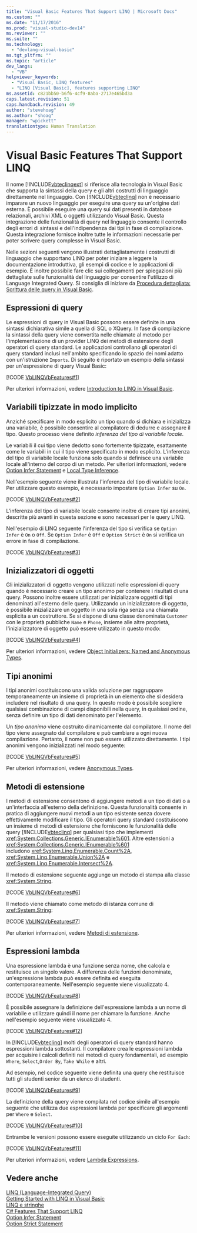 ```yaml
---
title: "Visual Basic Features That Support LINQ | Microsoft Docs"
ms.custom: ""
ms.date: "11/17/2016"
ms.prod: "visual-studio-dev14"
ms.reviewer: ""
ms.suite: ""
ms.technology: 
  - "devlang-visual-basic"
ms.tgt_pltfrm: ""
ms.topic: "article"
dev_langs: 
  - "VB"
helpviewer_keywords: 
  - "Visual Basic, LINQ features"
  - "LINQ [Visual Basic], features supporting LINQ"
ms.assetid: c821bb50-b6f6-4cf9-8aba-2717e465bd3a
caps.latest.revision: 51
caps.handback.revision: 49
author: "stevehoag"
ms.author: "shoag"
manager: "wpickett"
translationtype: Human Translation
---
```

# Visual Basic Features That Support LINQ
Il nome [!INCLUDE[vbteclinqext](../../../../csharp/getting-started/includes/vbteclinqext_md.md)] si riferisce alla tecnologia in Visual Basic che supporta la sintassi della query e gli altri costrutti di linguaggio direttamente nel linguaggio.  Con [!INCLUDE[vbteclinq](../../../../csharp/includes/vbteclinq_md.md)] non è necessario imparare un nuovo linguaggio per eseguire una query su un'origine dati esterna.  È possibile eseguire una query sui dati presenti in database relazionali, archivi XML o oggetti utilizzando Visual Basic.  Questa integrazione delle funzionalità di query nel linguaggio consente il controllo degli errori di sintassi e dell'indipendenza dai tipi in fase di compilazione.  Questa integrazione fornisce inoltre tutte le informazioni necessarie per poter scrivere query complesse in Visual Basic.  
  
 Nelle sezioni seguenti vengono illustrati dettagliatamente i costrutti di linguaggio che supportano LINQ per poter iniziare a leggere la documentazione introduttiva, gli esempi di codice e le applicazioni di esempio.  È inoltre possibile fare clic sui collegamenti per spiegazioni più dettagliate sulle funzionalità del linguaggio per consentire l'utilizzo di Language Integrated Query.  Si consiglia di iniziare da [Procedura dettagliata: Scrittura delle query in Visual Basic](../../../../visual-basic/programming-guide/concepts/linq/walkthrough-writing-queries.md).  
  
## Espressioni di query  
 Le espressioni di query in Visual Basic possono essere definite in una sintassi dichiarativa simile a quella di SQL o XQuery.  In fase di compilazione la sintassi della query viene convertita nelle chiamate al metodo per l'implementazione di un provider LINQ dei metodi di estensione degli operatori di query standard.  Le applicazioni controllano gli operatori di query standard inclusi nell'ambito specificando lo spazio dei nomi adatto con un'istruzione `Imports`.  Di seguito è riportato un esempio della sintassi per un'espressione di query Visual Basic:  
  
 [!CODE [VbLINQVbFeatures#1](../CodeSnippet/VS_Snippets_VBCSharp/VbLINQVbFeatures#1)]  
  
 Per ulteriori informazioni, vedere [Introduction to LINQ in Visual Basic](../../../../visual-basic/programming-guide/language-features/linq/introduction-to-linq.md).  
  
## Variabili tipizzate in modo implicito  
 Anziché specificare in modo esplicito un tipo quando si dichiara e inizializza una variabile, è possibile consentire al compilatore di dedurre e assegnare il tipo.  Questo processo viene definito *inferenza del tipo di variabile locale*.  
  
 Le variabili il cui tipo viene dedotto sono fortemente tipizzate, esattamente come le variabili in cui il tipo viene specificato in modo esplicito.  L'inferenza del tipo di variabile locale funziona solo quando si definisce una variabile locale all'interno del corpo di un metodo.  Per ulteriori informazioni, vedere [Option Infer Statement](../../../../visual-basic/language-reference/statements/option-infer-statement.md) e [Local Type Inference](../../../../visual-basic/programming-guide/language-features/variables/local-type-inference.md).  
  
 Nell'esempio seguente viene illustrata l'inferenza del tipo di variabile locale.  Per utilizzare questo esempio, è necessario impostare `Option Infer` su `On`.  
  
 [!CODE [VbLINQVbFeatures#2](../CodeSnippet/VS_Snippets_VBCSharp/VbLINQVbFeatures#2)]  
  
 L'inferenza del tipo di variabile locale consente inoltre di creare tipi anonimi, descritte più avanti in questa sezione e sono necessari per le query LINQ.  
  
 Nell'esempio di LINQ seguente l'inferenza del tipo si verifica se `Option Infer` è `On` o `Off`.  Se `Option Infer` è `Off` e `Option Strict` è `On` si verifica un errore in fase di compilazione.  
  
 [!CODE [VbLINQVbFeatures#3](../CodeSnippet/VS_Snippets_VBCSharp/VbLINQVbFeatures#3)]  
  
## Inizializzatori di oggetti  
 Gli inizializzatori di oggetto vengono utilizzati nelle espressioni di query quando è necessario creare un tipo anonimo per contenere i risultati di una query.  Possono inoltre essere utilizzati per inizializzare oggetti di tipi denominati all'esterno delle query.  Utilizzando un inizializzatore di oggetto, è possibile inizializzare un oggetto in una sola riga senza una chiamata esplicita a un costruttore.  Se si dispone di una classe denominata `Customer` con le proprietà pubbliche `Name` e `Phone`, insieme alle altre proprietà, l'inizializzatore di oggetto può essere utilizzato in questo modo:  
  
 [!CODE [VbLINQVbFeatures#4](../CodeSnippet/VS_Snippets_VBCSharp/VbLINQVbFeatures#4)]  
  
 Per ulteriori informazioni, vedere [Object Initializers: Named and Anonymous Types](../../../../visual-basic/programming-guide/language-features/objects-and-classes/object-initializers-named-and-anonymous-types.md).  
  
## Tipi anonimi  
 I tipi anonimi costituiscono una valida soluzione per raggruppare temporaneamente un insieme di proprietà in un elemento che si desidera includere nel risultato di una query.  In questo modo è possibile scegliere qualsiasi combinazione di campi disponibili nella query, in qualsiasi ordine, senza definire un tipo di dati denominato per l'elemento.  
  
 Un *tipo anonimo* viene costruito dinamicamente dal compilatore.  Il nome del tipo viene assegnato dal compilatore e può cambiare a ogni nuova compilazione.  Pertanto, il nome non può essere utilizzato direttamente.  I tipi anonimi vengono inizializzati nel modo seguente:  
  
 [!CODE [VbLINQVbFeatures#5](../CodeSnippet/VS_Snippets_VBCSharp/VbLINQVbFeatures#5)]  
  
 Per ulteriori informazioni, vedere [Anonymous Types](../../../../visual-basic/programming-guide/language-features/objects-and-classes/anonymous-types.md).  
  
## Metodi di estensione  
 I metodi di estensione consentono di aggiungere metodi a un tipo di dati o a un'interfaccia all'esterno della definizione.  Questa funzionalità consente in pratica di aggiungere nuovi metodi a un tipo esistente senza dovere effettivamente modificare il tipo.  Gli operatori query standard costituiscono un insieme di metodi di estensione che forniscono le funzionalità delle query [!INCLUDE[vbteclinq](../../../../csharp/includes/vbteclinq_md.md)] per qualsiasi tipo che implementi <xref:System.Collections.Generic.IEnumerable%601>. Altre estensioni a <xref:System.Collections.Generic.IEnumerable%601> includono <xref:System.Linq.Enumerable.Count%2A>, <xref:System.Linq.Enumerable.Union%2A> e <xref:System.Linq.Enumerable.Intersect%2A>.  
  
 Il metodo di estensione seguente aggiunge un metodo di stampa alla classe <xref:System.String>.  
  
 [!CODE [VbLINQVbFeatures#6](../CodeSnippet/VS_Snippets_VBCSharp/VbLINQVbFeatures#6)]  
  
 Il metodo viene chiamato come metodo di istanza comune di <xref:System.String>:  
  
 [!CODE [VbLINQVbFeatures#7](../CodeSnippet/VS_Snippets_VBCSharp/VbLINQVbFeatures#7)]  
  
 Per ulteriori informazioni, vedere [Metodi di estensione](../../../../visual-basic/programming-guide/language-features/procedures/extension-methods.md).  
  
## Espressioni lambda  
 Una espressione lambda è una funzione senza nome, che calcola e restituisce un singolo valore.  A differenza delle funzioni denominate, un'espressione lambda può essere definita ed eseguita contemporaneamente.  Nell'esempio seguente viene visualizzato 4.  
  
 [!CODE [VbLINQVbFeatures#8](../CodeSnippet/VS_Snippets_VBCSharp/VbLINQVbFeatures#8)]  
  
 È possibile assegnare la definizione dell'espressione lambda a un nome di variabile e utilizzare quindi il nome per chiamare la funzione.  Anche nell'esempio seguente viene visualizzato 4.  
  
 [!CODE [VbLINQVbFeatures#12](../CodeSnippet/VS_Snippets_VBCSharp/VbLINQVbFeatures#12)]  
  
 In [!INCLUDE[vbteclinq](../../../../csharp/includes/vbteclinq_md.md)] molti degli operatori di query standard hanno espressioni lambda sottostanti.  Il compilatore crea le espressioni lambda per acquisire i calcoli definiti nei metodi di query fondamentali, ad esempio `Where`, `Select`,`Order By`, `Take While` e altri.  
  
 Ad esempio, nel codice seguente viene definita una query che restituisce tutti gli studenti senior da un elenco di studenti.  
  
 [!CODE [VbLINQVbFeatures#9](../CodeSnippet/VS_Snippets_VBCSharp/VbLINQVbFeatures#9)]  
  
 La definizione della query viene compilata nel codice simile all'esempio seguente che utilizza due espressioni lambda per specificare gli argomenti per `Where` e `Select`.  
  
 [!CODE [VbLINQVbFeatures#10](../CodeSnippet/VS_Snippets_VBCSharp/VbLINQVbFeatures#10)]  
  
 Entrambe le versioni possono essere eseguite utilizzando un ciclo `For Each`:  
  
 [!CODE [VbLINQVbFeatures#11](../CodeSnippet/VS_Snippets_VBCSharp/VbLINQVbFeatures#11)]  
  
 Per ulteriori informazioni, vedere [Lambda Expressions](../../../../visual-basic/programming-guide/language-features/procedures/lambda-expressions.md).  
  
## Vedere anche  
 [LINQ \(Language\-Integrated Query\)](../Topic/LINQ%20\(Language-Integrated%20Query\).md)   
 [Getting Started with LINQ in Visual Basic](../../../../visual-basic/programming-guide/concepts/linq/getting-started-with-linq.md)   
 [LINQ e stringhe](../../../../visual-basic/programming-guide/concepts/linq/linq-and-strings.md)   
 [C\# Features That Support LINQ](../../../../csharp/programming-guide/concepts/linq/features-that-support-linq.md)   
 [Option Infer Statement](../../../../visual-basic/language-reference/statements/option-infer-statement.md)   
 [Option Strict Statement](../../../../visual-basic/language-reference/statements/option-strict-statement.md)